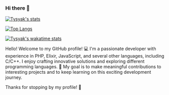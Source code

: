 ### Hi there 👋

[![Tysyak's stats](https://github-readme-stats.vercel.app/api?username=tysyak&count_private=false&show_icons=true&theme=radical&hide_rank=false)](https://github.com/anuraghazra/github-readme-stats)

[![Top Langs](https://github-readme-stats.vercel.app/api/top-langs/?username=tysyak&hide=tex,vhdl)](https://github.com/anuraghazra/github-readme-stats)

[![Tysyak's wakatime stats](https://github-readme-stats.vercel.app/api/wakatime?username=tysyak)](https://github.com/anuraghazra/github-readme-stats)


Hello! Welcome to my GitHub profile! 💻
I'm a passionate developer with experience in PHP, Elixir, JavaScript, and 
several other languages, including C/C++. I enjoy crafting innovative 
solutions and exploring different programming languages. 🚀
My goal is to make meaningful contributions to interesting projects and to 
keep learning on this exciting development journey.

Thanks for stopping by my profile! 🙌


<!--
**tysyak/tysyak** is a ✨ _special_ ✨ repository because its `README.md` (this file) appears on your GitHub profile.

Here are some ideas to get you started:

- 🔭 I’m currently working on ...
- 🌱 I’m currently learning ...
- 👯 I’m looking to collaborate on ...
- 🤔 I’m looking for help with ...
- 💬 Ask me about ...
- 📫 How to reach me: ...
- 😄 Pronouns: ...
- ⚡ Fun fact: ...
-->
